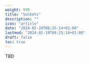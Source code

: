 ```yaml
---
weight: 999
title: "Sockets"
description: ""
icon: "article"
date: "2024-02-19T08:25:14+01:00"
lastmod: "2024-02-19T08:25:14+01:00"
draft: false
toc: true
---
```


TBD
